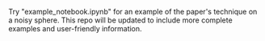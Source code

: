 Try "example_notebook.ipynb" for an example of the paper's technique on a noisy sphere. This repo will be updated to include more complete examples and user-friendly information.
